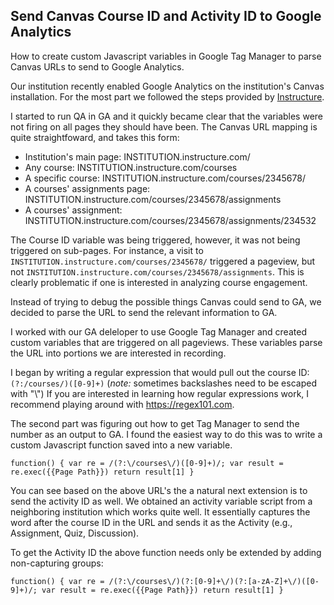 Send Canvas Course ID and Activity ID to Google Analytics
---

How to create custom Javascript variables in Google Tag Manager to parse Canvas URLs to send to Google Analytics. 

Our institution recently enabled Google Analytics on the institution's Canvas installation. For the most part we followed the steps provided by [Instructure](https://community.canvaslms.com/docs/DOC-9211-how-to-set-up-google-analytics-for-canvas). 

I started to run QA in GA and it quickly became clear that the variables were not firing on all pages they should have been. The Canvas URL mapping is quite straightfoward, and takes this form:

* Institution's main page: INSTITUTION.instructure.com/
* Any course: INSTITUTION.instructure.com/courses
* A specific course: INSTITUTION.instructure.com/courses/2345678/
* A courses' assignments page: INSTITUTION.instructure.com/courses/2345678/assignments
* A courses' assignment: INSTITUTION.instructure.com/courses/2345678/assignments/234532

The Course ID variable was being triggered, however, it was not being triggered on sub-pages. For instance, a visit to `INSTITUTION.instructure.com/courses/2345678/` triggered a pageview, but not `INSTITUTION.instructure.com/courses/2345678/assignments`. This is clearly problematic if one is interested in analyzing course engagement. 

Instead of trying to debug the possible things Canvas could send to GA, we decided to parse the URL to send the relevant information to GA. 

I worked with our GA deleloper to use Google Tag Manager and created custom variables that are triggered on all pageviews. These variables parse the URL into portions we are interested in recording. 

I began by writing a regular expression that would pull out the course ID:
`(?:/courses/)([0-9]+)` (*note:* sometimes backslashes need to be escaped with "\\")
If you are interested in learning how regular expressions work, I recommend playing around with <https://regex101.com>. 

The second part was figuring out how to get Tag Manager to send the number as an output to GA. I found the easiest way to do this was to write a custom Javascript function saved into a new variable. 

`function() {
   var re = /(?:\/courses\/)([0-9]+)/;
   var result = re.exec({{Page Path}})
   return result[1]
}`

You can see based on the above URL's the a natural next extension is to send the activity ID as well. We obtained an activity variable script from a neighboring institution which works quite well. It essentially captures the word after the course ID in the URL and sends it as the Activity (e.g., Assignment, Quiz, Discussion). 

To get the Activity ID the above function needs only be extended by adding non-capturing groups: 

`function() {
    var re = /(?:\/courses\/)(?:[0-9]+\/)(?:[a-zA-Z]+\/)([0-9]+)/;
    var result = re.exec({{Page Path}})
    return result[1]
}
`
